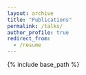 ```yaml
---
layout: archive
title: "Publications"
permalink: /talks/
author_profile: true
redirect_from:
  - /resume
---
```


{% include base_path %}

<object data="/talks/all_pubs.md" ></object>
